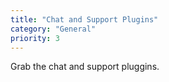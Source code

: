 ```yaml
---
title: "Chat and Support Plugins"
category: "General"
priority: 3
---
```


Grab the chat and support pluggins.